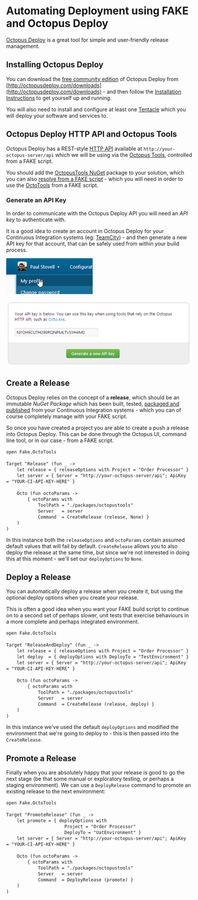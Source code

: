 # Automating Deployment using FAKE and Octopus Deploy

[Octopus Deploy](http://octopusdeploy.com/) is a great tool for simple and user-friendly release management.

## Installing Octopus Deploy

You can download the [free community edition](http://octopusdeploy.com/purchase) of Octopus Deploy from [http://octopusdeploy.com/downloads](http://octopusdeploy.com/downloads) - and then follow the [Installation Instructions](http://octopusdeploy.com/documentation/install/octopus) to get yourself up and running.

You will also need to install and configure at least one [Tentacle](http://octopusdeploy.com/documentation/install/tentacle) which you will deploy your software and services to.

## Octopus Deploy HTTP API and Octopus Tools

Octopus Deploy has a REST-style [HTTP API](http://octopusdeploy.com/documentation/api) available at `http://your-octopus-server/api` which we will be using via the [Octopus Tools](https://github.com/OctopusDeploy/Octopus-Tools), controlled from a FAKE script.

You should add the [OctopusTools NuGet](http://www.nuget.org/packages/OctopusTools/) package to your solution, which you can also [resolve from a FAKE script](nuget.html) - which you will need in order to use the [OctoTools](apidocs/fake-octotools.html) from a FAKE script.

### Generate an API Key

In order to communicate with the Octopus Deploy API you will need an *API key* to authenticate with.

It is a good idea to create an account in Octopus Deploy for your Continuous Integration systems (eg: [TeamCity](docs/teamcity.html)) - and then generate a new API key for that account, that can be safely used from within your build process.

![My Profile](pics/octopusdeploy/myprofile.png "My Profile")

![Generate API Key](pics/octopusdeploy/apikey.png "Generate API Key")

## Create a Release

Octopus Deploy relies on the concept of a **release**, which should be an immutable *NuGet Package* which has been built, tested, [packaged and published](apidocs/fake-nugethelper.html) from your Continuous Integration systems - which you can of course completely manage with your FAKE script.

So once you have created a project you are able to create a push a release into Octopus Deploy. This can be done through the Octopus UI, command line tool, or in our case - from a FAKE script.

    open Fake.OctoTools

	Target "Release" (fun _ ->
		let release = { releaseOptions with Project = "Order Processor" }
		let server = { Server = "http://your-octopus-server/api"; ApiKey   = "YOUR-CI-API-KEY-HERE" }

		Octo (fun octoParams ->
			{ octoParams with
				ToolPath = "./packages/octopustools"
				Server   = server
				Command  = CreateRelease (release, None) }
		)
	)

In this instance both the `releaseOptions` and `octoParams` contain assumed default values that will fail by default. `CreateRelease` allows you to also deploy the release at the same time, but since we're not interested in doing this at this moment - we'll set our `deployOptions` to `None`.

## Deploy a Release

You can automatically deploy a release when you create it, but using the optional deploy options when you create your release.

This is often a good idea when you want your FAKE build script to continue on to a second set of perhaps slower, unit tests that exercise behaviours in a more complete and perhaps integrated environment. 

    open Fake.OctoTools

	Target "ReleaseAndDeploy" (fun _ ->
		let release = { releaseOptions with Project = "Order Processor" }
		let deploy  = { deployOptions with DeployTo = "TestEnvironment" }
		let server = { Server = "http://your-octopus-server/api"; ApiKey   = "YOUR-CI-API-KEY-HERE" }

		Octo (fun octoParams ->
			{ octoParams with
				ToolPath = "./packages/octopustools"
				Server   = server
				Command  = CreateRelease (release, deploy) }
		)
	)

In this instance we've used the default `deployOptions` and modified the environment that we're going to deploy to - this is then passed into the `CreateRelease`.

## Promote a Release

Finally when you are absolutely happy that your release is good to go the next stage (be that some manual or exploratory testing, or perhaps a staging environment). We can use a `DeployRelease` command to promote an existing release to the next environment:

	open Fake.OctoTools

	Target "PromoteRelease" (fun _ ->
		let promote = { deployOptions with 
                          Project = "Order Processor"
                          DeployTo = "UatEnvironment" }
		let server = { Server = "http://your-octopus-server/api"; ApiKey   = "YOUR-CI-API-KEY-HERE" }

		Octo (fun octoParams ->
			{ octoParams with
				ToolPath = "./packages/octopustools"
				Server   = server
				Command  = DeployRelease (promote) }
		)
	)
